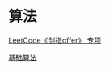 # 算法

[LeetCode《剑指offer》 专项](https://github.com/sunnnydaydev/CodingInterviews)

[基础算法](https://github.com/sunnnydaydev/Exercise/blob/master/%E7%AE%97%E6%B3%95.md)
